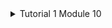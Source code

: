 <details>
<summary>Tutorial 1 Module 10</summary>

<details>
<summary>1.2. Understanding how it works.</summary>

![1.2. Understanding how it works.](https://i.ibb.co/dpVNrnq/gambar-2024-05-03-091352792.png)
Based on the screenshot, `println!("Iqza's Komputer: hey hey");` is executed immediately after spawning the asynchronous task with `spawner.spawn(async { ... });`. This statement doesn't wait for the asynchronous task to complete; instead, it continues to execute immediately after the task is spawned.

Meanwhile, the asynchronous task `async { ... }` includes `TimerFuture::new(Duration::new(2, 0)).await;`, which creates a timer future that waits for 2 seconds before completing. This means that after the message "Iqza's Komputer: hey hey" is printed, the task waits for 2 seconds due to the timer before printing "Iqza's Komputer: howdy!" and "Iqza's Komputer: done!".

So, "Iqza's Komputer: hey hey" is printed first because it's immediately executed, while the other messages are printed after the asynchronous task completes after a 2-second delay.

</details>

<details>
<summary>1.3. Multiple Spawn and removing drop</summary>

![1.3. Multiple Spawn and removing drop 1](https://i.ibb.co/YySYnWf/gambar-2024-05-03-092309034.png)
![1.3. Multiple Spawn and removing drop 2](https://i.ibb.co/nfJynk7/gambar-2024-05-03-092557681.png)

When the line `drop(spawner);` is removed, the program does not stop because the `Executor`'s `run` method is waiting indefinitely for tasks to be sent through the `ready_queue`, but since the `spawner` is still alive, it keeps sending tasks, and none of them complete.

The `drop(spawner);` line is important because it signals the end of task spawning. When you drop the `spawner`, it closes the sending end of the channel, indicating that no more tasks will be sent. Consequently, the `Executor` eventually consumes all the tasks from the `ready_queue` and exits the `run` method when there are no more tasks to process.

Without `drop(spawner);`, the `Executor` remains blocked in its `run` method, waiting for more tasks to arrive, and the program does not terminate because there's no indication that it should stop waiting for tasks.
</details>

</details>